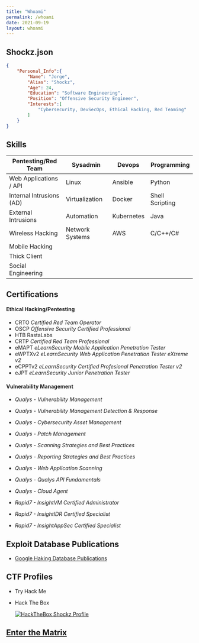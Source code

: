 ```yaml
---
title: "Whoami"
permalink: /whoami
date: 2021-09-19
layout: whoami
---
```


## Shockz.json

```json
{
    "Personal_Info":{
        "Name": "Jorge",
        "Alias": "Shockz",
        "Age": 24,
        "Education": "Software Engineering",
        "Position": "Offensive Security Engineer",
        "Interests":[
            "Cybersecurity, DevSecOps, Ethical Hacking, Red Teaming"
        ]
    }
}
```

## Skills

| Pentesting/Red Team | Sysadmin | Devops |  Programming |
|-------|--------|---------|---------|
| Web Applications / API | Linux | Ansible | Python |
| Internal Intrusions (AD) | Virtualization | Docker | Shell Scripting |
| External Intrusions | Automation | Kubernetes | Java |
| Wireless Hacking | Network Systems | AWS | C/C++/C# |
| Mobile Hacking |  |  |  |
| Thick Client |  |  |  |
| Social Engineering |  |  |  |

## Certifications

#### Ethical Hacking/Pentesting

* CRTO *Certified Red Team Operator*
* OSCP *Offensive Security Certified Professional*
* HTB RastaLabs
* CRTP *Certified Red Team Professional*
* eMAPT *eLearnSecurity Mobile Application Penetration Tester*
* eWPTXv2 *eLearnSecurity Web Application Penetration Tester eXtreme v2*
* eCPPTv2 *eLearnSecurity Certified Profesional Penetration Tester v2*
* eJPT *eLearnSecurity Junior Penetration Tester*

#### Vulnerability Management

* *Qualys - Vulnerability Management*
* *Qualys - Vulnerability Management Detection & Response*
* *Qualys - Cybersecurity Asset Management*
* *Qualys - Patch Management*
* *Qualys - Scanning Strategies and Best Practices*
* *Qualys - Reporting Strategies and Best Practices*
* *Qualys - Web Application Scanning*
* *Qualys - Qualys API Fundamentals*
* *Qualys - Cloud Agent*

* *Rapid7 - InsightVM Certified Administrator*
* *Rapid7 - InsightIDR Certified Specialist*
* *Rapid7 - InsightAppSec Certified Specialist*

## Exploit Database Publications

* [Google Haking Database Publications](https://www.exploit-db.com/google-hacking-database?author=11434)

## CTF Profiles

* Try Hack Me
    <script src="https://tryhackme.com/badge/438303"></script>

* Hack The Box
    <div class="doubleimg">
        <a href="https://app.hackthebox.eu/profile/616242">
            <img src="https://www.hackthebox.eu/badge/image/616242" alt="HackTheBox Shockz Profile">
        </a>
    </div>

## <a href="#" style="cursor: pointer;" onclick="get_matrix()">Enter the Matrix</a>